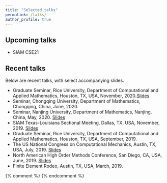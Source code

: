 ```yaml
---
title: "Selected talks"
permalink: /talks/
author_profile: true
---
```


## Upcoming talks

* SIAM CSE21

## Recent talks

Below are recent talks, with select accompanying slides.
* Graduate Seminar, Rice University, Department of Computational and Applied Mathematics, Houston, TX, USA, November, 2020.[Slides](../files/rice_seminar.pdf)
* Seminar, Chongqing University, Department of Mathematics, Chongqing, China, June, 2020.
* Seminar, Nanjing University, Department of Mathematics, Nanjing, China, May, 2020. [Slides](../files/NJU.pdf)
* SIAM Texas-Louisiana Sectional Meeting, Dallas, TX, USA, November, 2019. [Slides](../files/LA-TX_smu.pdf)
* Graduate Seminar, Rice University, Department of Computational and Applied Mathematics, Houston, TX, USA, September, 2019.
* The US National Congress on Computational Mechanics, Austin, TX, USA, July, 2019. [Slides](../files/USNCCM15.pdf)
* North American High Order Methods Conference, San Diego, CA, USA, June, 2019. [Slides](../files/NAHOMCON19.pdf)
* Finite Element Rodeo, Austin, TX, USA, March, 2019.

{% comment %} 
{% endcomment %}